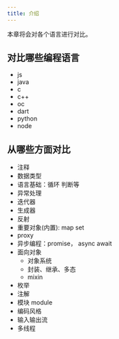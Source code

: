 ```yaml
---
title: 介绍
---
```


本章将会对各个语言进行对比。

## 对比哪些编程语言

-   js
-   java
-   c
-   c++
-   oc
-   dart
-   python
-   node

## 从哪些方面对比

-   注释
-   数据类型
-   语言基础：循环 判断等
-   异常处理
-   迭代器
-   生成器
-   反射
-   重要对象(内置): map set
-   proxy
-   异步编程：promise， async await
-   面向对象
    -   对象系统
    -   封装、继承、多态
    -   mixin
-   枚举
-   注解
-   模块 module
-   编码风格
-   输入输出流
-   多线程
